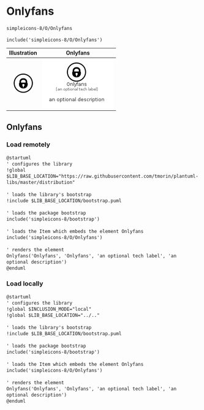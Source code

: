 # Onlyfans


```text
simpleicons-8/O/Onlyfans
```

```text
include('simpleicons-8/O/Onlyfans')
```



| Illustration | Onlyfans |
| :---: | :---: |
| ![illustration for Illustration](../../simpleicons-8/O/Onlyfans.png) | ![illustration for Onlyfans](../../simpleicons-8/O/Onlyfans.Local.png) |




## Onlyfans

### Load remotely
```plantuml
@startuml
' configures the library
!global $LIB_BASE_LOCATION="https://raw.githubusercontent.com/tmorin/plantuml-libs/master/distribution"

' loads the library's bootstrap
!include $LIB_BASE_LOCATION/bootstrap.puml

' loads the package bootstrap
include('simpleicons-8/bootstrap')

' loads the Item which embeds the element Onlyfans
include('simpleicons-8/O/Onlyfans')

' renders the element
Onlyfans('Onlyfans', 'Onlyfans', 'an optional tech label', 'an optional description')
@enduml
```

### Load locally
```plantuml
@startuml
' configures the library
!global $INCLUSION_MODE="local"
!global $LIB_BASE_LOCATION="../.."

' loads the library's bootstrap
!include $LIB_BASE_LOCATION/bootstrap.puml

' loads the package bootstrap
include('simpleicons-8/bootstrap')

' loads the Item which embeds the element Onlyfans
include('simpleicons-8/O/Onlyfans')

' renders the element
Onlyfans('Onlyfans', 'Onlyfans', 'an optional tech label', 'an optional description')
@enduml
```

